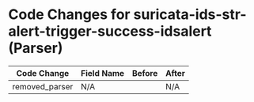 # Code Changes for suricata-ids-str-alert-trigger-success-idsalert (Parser)

| Code Change | Field Name | Before | After |
|-------------|------------|--------|-------|
| removed_parser | N/A |  | N/A |